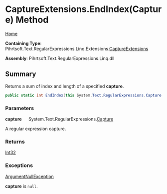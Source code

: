 # CaptureExtensions\.EndIndex\(Capture\) Method

[Home](../../../../../../../README.md)

**Containing Type**: Pihrtsoft\.Text\.RegularExpressions\.Linq\.Extensions\.[CaptureExtensions](../README.md)

**Assembly**: Pihrtsoft\.Text\.RegularExpressions\.Linq\.dll

## Summary

Returns a sum of index and length of a specified **capture**\.

```csharp
public static int EndIndex(this System.Text.RegularExpressions.Capture capture)
```

### Parameters

**capture** &emsp; System\.Text\.RegularExpressions\.[Capture](https://docs.microsoft.com/en-us/dotnet/api/system.text.regularexpressions.capture)

A regular expression capture\.

### Returns

[Int32](https://docs.microsoft.com/en-us/dotnet/api/system.int32)

### Exceptions

[ArgumentNullException](https://docs.microsoft.com/en-us/dotnet/api/system.argumentnullexception)

**capture** is `null`\.

